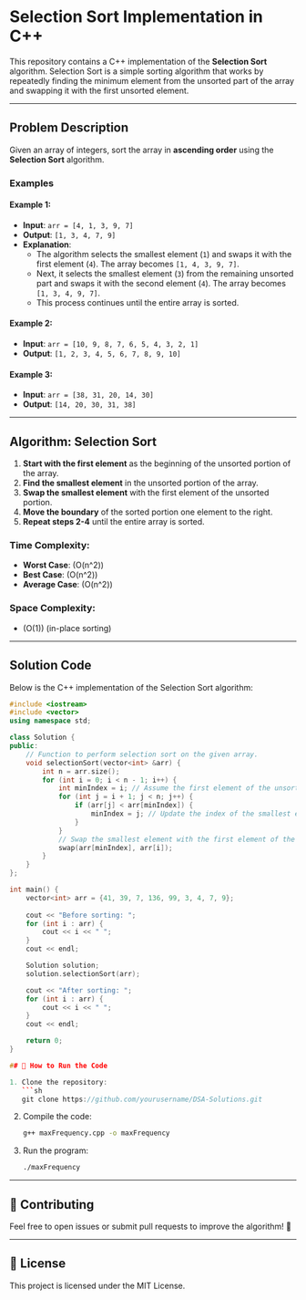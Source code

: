 # Selection Sort Implementation in C++

This repository contains a C++ implementation of the **Selection Sort** algorithm. Selection Sort is a simple sorting algorithm that works by repeatedly finding the minimum element from the unsorted part of the array and swapping it with the first unsorted element.

---

## Problem Description

Given an array of integers, sort the array in **ascending order** using the **Selection Sort** algorithm.

### Examples

#### Example 1:
- **Input**: `arr = [4, 1, 3, 9, 7]`
- **Output**: `[1, 3, 4, 7, 9]`
- **Explanation**:
  - The algorithm selects the smallest element (`1`) and swaps it with the first element (`4`). The array becomes `[1, 4, 3, 9, 7]`.
  - Next, it selects the smallest element (`3`) from the remaining unsorted part and swaps it with the second element (`4`). The array becomes `[1, 3, 4, 9, 7]`.
  - This process continues until the entire array is sorted.

#### Example 2:
- **Input**: `arr = [10, 9, 8, 7, 6, 5, 4, 3, 2, 1]`
- **Output**: `[1, 2, 3, 4, 5, 6, 7, 8, 9, 10]`

#### Example 3:
- **Input**: `arr = [38, 31, 20, 14, 30]`
- **Output**: `[14, 20, 30, 31, 38]`

---

## Algorithm: Selection Sort

1. **Start with the first element** as the beginning of the unsorted portion of the array.
2. **Find the smallest element** in the unsorted portion of the array.
3. **Swap the smallest element** with the first element of the unsorted portion.
4. **Move the boundary** of the sorted portion one element to the right.
5. **Repeat steps 2-4** until the entire array is sorted.

### Time Complexity:
- **Worst Case**: \(O(n^2)\)
- **Best Case**: \(O(n^2)\)
- **Average Case**: \(O(n^2)\)

### Space Complexity:
- \(O(1)\) (in-place sorting)

---

## Solution Code

Below is the C++ implementation of the Selection Sort algorithm:

```cpp
#include <iostream>
#include <vector>
using namespace std;

class Solution {
public:
    // Function to perform selection sort on the given array.
    void selectionSort(vector<int> &arr) {
        int n = arr.size();
        for (int i = 0; i < n - 1; i++) {
            int minIndex = i; // Assume the first element of the unsorted part is the smallest
            for (int j = i + 1; j < n; j++) {
                if (arr[j] < arr[minIndex]) {
                    minIndex = j; // Update the index of the smallest element
                }
            }
            // Swap the smallest element with the first element of the unsorted part
            swap(arr[minIndex], arr[i]);
        }
    }
};

int main() {
    vector<int> arr = {41, 39, 7, 136, 99, 3, 4, 7, 9};
    
    cout << "Before sorting: ";
    for (int i : arr) {
        cout << i << " ";
    }
    cout << endl;

    Solution solution;
    solution.selectionSort(arr);

    cout << "After sorting: ";
    for (int i : arr) {
        cout << i << " ";
    }
    cout << endl;

    return 0;
}

## 📂 How to Run the Code

1. Clone the repository:
   ```sh
   git clone https://github.com/yourusername/DSA-Solutions.git
   ```
2. Compile the code:
   ```sh
   g++ maxFrequency.cpp -o maxFrequency
   ```
3. Run the program:
   ```sh
   ./maxFrequency
   ```

---

## 🤝 Contributing

Feel free to open issues or submit pull requests to improve the algorithm! 🚀

---

## 📜 License

This project is licensed under the MIT License.

